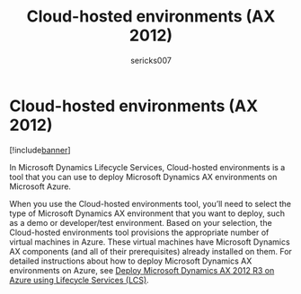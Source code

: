﻿---
# required metadata

title: Cloud-hosted environments (AX 2012)
description: In Microsoft Dynamics Lifecycle Services, Cloud-hosted environments is a tool that you can use to deploy Microsoft Dynamics AX environments on Microsoft Azure.
author: sericks007
manager: AnnBe
ms.date: 04/04/2017
ms.topic: article
ms.prod: 
ms.service: Lifecycle Services
ms.technology: 

# optional metadata

# ms.search.form: 
# ROBOTS: 
audience: Developer, IT Pro
# ms.devlang: 
# ms.reviewer: sericks007
ms.search.scope: AX 2012
# ms.tgt_pltfrm: 
ms.custom: 13661
ms.assetid: 88d3758d-7d54-4c66-8b1a-f7a9ad8c825e
ms.search.region: Global
# ms.search.industry: 
ms.author: sericks
ms.search.validFrom: 
ms.dyn365.ops.version: 2012

---

# Cloud-hosted environments (AX 2012)

[!include[banner](../includes/banner.md)]


In Microsoft Dynamics Lifecycle Services, Cloud-hosted environments is a tool that you can use to deploy Microsoft Dynamics AX environments on Microsoft Azure.

When you use the Cloud-hosted environments tool, you’ll need to select the type of Microsoft Dynamics AX environment that you want to deploy, such as a demo or developer/test environment. Based on your selection, the Cloud-hosted environments tool provisions the appropriate number of virtual machines in Azure. These virtual machines have Microsoft Dynamics AX components (and all of their prerequisites) already installed on them. For detailed instructions about how to deploy Microsoft Dynamics AX environments on Azure, see [Deploy Microsoft Dynamics AX 2012 R3 on Azure using Lifecycle Services (LCS)](deploy-2012-r3-azure-lcs.md).




